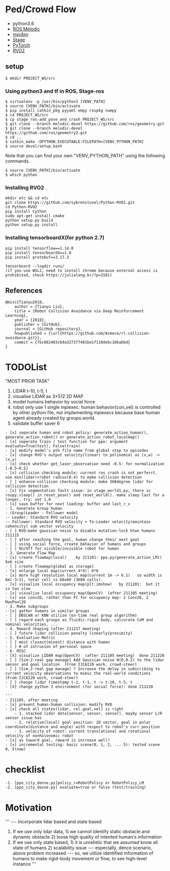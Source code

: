 # Ped/Crowd Flow

- python3.6
- [ROS Melodic](http://wiki.ros.org/melodic)
- [mpi4py](https://mpi4py.readthedocs.io/en/stable/)
- [Stage](http://rtv.github.io/Stage/)
- [PyTorch](http://pytorch.org/)
- [RVO2](https://github.com/sybrenstuvel/Python-RVO2)

## setup

```
$ mkdir PROJECT_WS/src
```

### Using python3 and tf in ROS, Stage-ros
```
$ virtualenv -p /usr/bin/python3 [VENV_PATH]
$ source [VENV_PATH]/bin/activate
$ pip install catkin_pkg pyyaml empy rospkg numpy
$ cd PROJECT_WS/src
$ cp stage_ros-add_pose_and_crash PROJECT_WS/src
$ git clone --branch melodic-devel https://github.com/ros/geometry.git
$ git clone --branch melodic-devel https://github.com/ros/geometry2.git
$ cd ..
$ catkin_make -DPYTHON_EXECUTABLE:FILEPATH=[VENV_PYTHON_PATH]
$ source devel/setup.bash
```

Note that you can find your own "VENV_PYTHON_PATH" using the following commands.
```
$ source [VENV_PATH]/bin/activate
$ which python
```

### Installing RVO2

```
mkdir etc && cd etc
git clone https://github.com/sybrenstuvel/Python-RVO2.git
cd Python-RVO2
pip install Cython
sudo apt-get install cmake
python setup.py build
python setup.py install
```

### Installing tensorboardX(for python 2.7)

```
pip install tensorflow==1.14.0
pip install tensorboardX==1.0
pip install protobuf==3.17.3

tensorboard --logdir runs/
(if you use WSL2, need to install chrome because external access is prohibited, check https://julialang.kr/?p=3181)
```


## References

```
@misc{Tianyu2018,
	author = {Tianyu Liu},
	title = {Robot Collision Avoidance via Deep Reinforcement Learning},
	year = {2018},
	publisher = {GitHub},
	journal = {GitHub repository},
	howpublished = {\url{https://github.com/Acmece/rl-collision-avoidance.git}},
	commit = {7bc682403cb9a327377481be1f110debc16babbd}
}
```
# TODOList
"MOST PRIOR TASK"
1. LIDAR t-10, t-5, t
2. visualise LIDAR as 3*512 2D MAP
3. model humans behavior by social force
4. robot only use 1 single mpiexec: human behavior(con_vel) is controlled by other python file, not implementing mpiexecs
   because base human agent already created by groups.world.
5. validate buffer saver
6

```
- [x] seperate human and robot policy: generate_action_human(), generate_action_robot() or generate_action_robot_localmap()
- [x] seperate train / test function for ppo: argument evaluate=True(test), False(train)
- [x] modify model's pth file name from global step to episodes
- [x] change RVO's output velocity(linear) to polinomial as (x,w) -> (x,y)
- [x] check whether get_laser_observation need -0.5: for normalization [-0.5~0.5]
- [x] collision checking module: current ros crash is not perferct. use min(lidar)<robot radius(0.4) to make collision detection
- [ ] enhance collision checking module: make 360degree lidar for collision detection
- [x] Fix segmentation fault issue: in stage_world1.py, there is rospy.sleep() in reset_pose() and reset_world(). make sleep last for a longer, try: set 1.0
- [x] save buffer for next loading: buffer and last_r_v
- 1. Generate Group human
- (Group)Leader - Follower model
-- Leader: Standard RVO velocity
-- Follower: Standard RVO velocity + To-Leader velocity(maintain cohensity) sum vector velocity
- [ ] RVO:make gaussian noise to disable mutation-lock btwn humans  211115
- [ ] after reaching the goal, human change their next goal
- [ ] using social force, create behavior of humans and groups
- [ ] On/Off for visible/invisible robot for human
- 2. Generate Flow Map
- [x] create flowmap(local)    by 211201: ppo.py/generate_action_LM() 6x6 size
- [ ] create flowmap(global as storage)
- [x] enlarge local map(current 4*4): 6*6
- [x] more high resolution local map(current 1m -> 0.1)   so width is 6m(-3~3), total cell is 60x60 (3600 cells).
- [x] visualize local occupancy map(plt.imshow)   by 211201:  but it is too slow
- [x] visualize local occupancy map(OpenCV)  (after 211105 meeting)
- [x] use conv2D, rather than FC for occupancy map: 2 Conv2D, 2 MaxPool2D
- 3. Make subgroups
- [x] gather humans in similar groups
- [ ] DBSCAN or KNN utilize (on-time real group algorithm)
- [ ] regard each groups as fluidic-rigid body, calcurate CoM and nominal velocities, ...
- 4. Reward shaping (after 211217 meeting)
- [ ] future lidar collision penalty linearly(proximity)
- 5. Evaluation Metric
- [ ] most closest(minest) distance with human
- [ ] # of intrusion of personal space
- 6. MISC
- [X] visualize LIDAR map(OpenCV)  (after 211105 meeting)  done 211220
- [ ] [Sim-2-real gap manage] Add Gaussian noise N(0,0.2) to the lidar sensor and goal location  (From IJCAI20 work, crowd-steer)
- [ ] [Sim-2-real gap manage] ? Increase the delay in subscribing to current velocity observations to mimic the real-world conditions  (From IJCAI20 work, crowd-steer)
- [ ] change lidar timestamp t-2, t-1, t -> t-10, t-5, t
- [X] change python 3 environment (for social force): done 211220

'''
- 211105, after meeting
- [x] prevent human-human collision: modify RVO
- [x] check all states(lidar, rel.goal,vel) is right
	- 1. stacked lidar data[sensor, sensor, sensor]. mayby sensor L/R sensor issue has
	- 2. relative(local) goal position: 2D vector, goal in polar coordinate(distance and angle) with respect to robot's curr position
	- 3. velocity of robot: current translational and rotational velocity of nonholonomic robot
- [x] as toward goal, reward is increase well?
- [x] incremental testing: basic scene(0, 1, 2, ... 5): tested scene 0, 5(now)

```
# checklist
```
-1. [ppo_city_dense.py]policy_r=RobotPolicy or RobotPolicy_LM
-2. [ppo_city_desne.py] evaluate=true or false (test/training)
```

# Motivation
'''
--- Incorporate lidar based and state based
1. If we use only lidar data, 1) we cannot identify static obstacle and dynamic obstacle 2) loose high quality of intented human's information
2. If we use only state based, 1) it is unrelistic that we assumed know all state of humans 2) scalability issue
--- especially, dence scenario, above problem increased
--- so, we utilize identified information of humans to make rigid-body movement or flow, to see high-level instance
'''